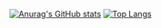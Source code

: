 [![Anurag's GitHub stats](https://github-readme-stats.vercel.app/api?username=DavidNightinga1e&hide=stars&count_private=true&show_icons=true&theme=vue)](https://github.com/anuraghazra/github-readme-stats)
[![Top Langs](https://github-readme-stats.vercel.app/api/top-langs/?username=DavidNightinga1e&layout=compact)](https://github.com/anuraghazra/github-readme-stats)
